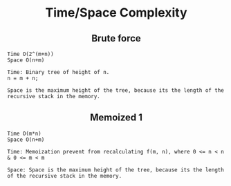 # <center> Time/Space Complexity</center>

## <center> Brute force </center>

    Time O(2^(m+n))
    Space O(n+m) 

    Time: Binary tree of height of n.
    n = m + n; 
                
    Space is the maximum height of the tree, because its the length of the recursive stack in the memory.

## <center> Memoized 1 </center>

    Time O(m*n)
    Space O(n+m) 

    Time: Memoization prevent from recalculating f(m, n), where 0 <= n < n & 0 <= m < m 

    Space: Space is the maximum height of the tree, because its the length of the recursive stack in the memory.